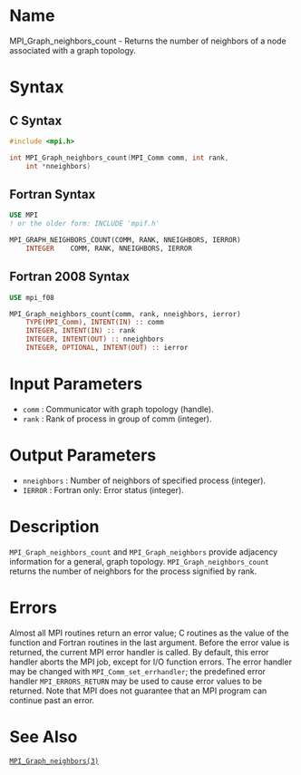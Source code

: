 # Name

MPI_Graph_neighbors_count  - Returns the number of neighbors of a
node associated with a graph topology.

# Syntax

## C Syntax

```c
#include <mpi.h>

int MPI_Graph_neighbors_count(MPI_Comm comm, int rank,
    int *nneighbors)
```

## Fortran Syntax

```fortran
USE MPI
! or the older form: INCLUDE 'mpif.h'

MPI_GRAPH_NEIGHBORS_COUNT(COMM, RANK, NNEIGHBORS, IERROR)
    INTEGER    COMM, RANK, NNEIGHBORS, IERROR
```

## Fortran 2008 Syntax

```fortran
USE mpi_f08

MPI_Graph_neighbors_count(comm, rank, nneighbors, ierror)
    TYPE(MPI_Comm), INTENT(IN) :: comm
    INTEGER, INTENT(IN) :: rank
    INTEGER, INTENT(OUT) :: nneighbors
    INTEGER, OPTIONAL, INTENT(OUT) :: ierror
```


# Input Parameters

* `comm` : Communicator with graph topology (handle).
* `rank` : Rank of process in group of comm (integer).

# Output Parameters

* `nneighbors` : Number of neighbors of specified process (integer).
* `IERROR` : Fortran only: Error status (integer).

# Description

`MPI_Graph_neighbors_count` and `MPI_Graph_neighbors` provide adjacency
information for a general, graph topology. `MPI_Graph_neighbors_count`
returns the number of neighbors for the process signified by rank.

# Errors

Almost all MPI routines return an error value; C routines as the value
of the function and Fortran routines in the last argument.
Before the error value is returned, the current MPI error handler is
called. By default, this error handler aborts the MPI job, except for
I/O function errors. The error handler may be changed with
`MPI_Comm_set_errhandler`; the predefined error handler `MPI_ERRORS_RETURN`
may be used to cause error values to be returned. Note that MPI does not
guarantee that an MPI program can continue past an error.

# See Also

[`MPI_Graph_neighbors(3)`](./?file=MPI_Graph_neighbors.md)
